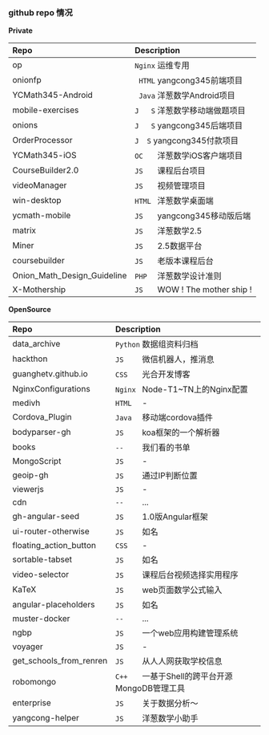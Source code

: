 ### github repo 情况

**Private**

| Repo                        | Description                        |
| :-------------------------- | :--------------------------------- |
| op                          | `Nginx` 运维专用                   |
| onionfp                     | ` HTML` yangcong345前端项目        |
| YCMath345-Android           | ` Java` 洋葱数学Android项目        |
| mobile-exercises            | `J   S` 洋葱数学移动端做题项目     |
| onions                      | `J   S` yangcong345后端项目        |
| OrderProcessor              | ` J  S ` yangcong345付款项目        |
| YCMath345-iOS               | `OC   ` 洋葱数学iOS客户端项目      |
| CourseBuilder2.0            | `JS   ` 课程后台项目               |
| videoManager                | `JS   ` 视频管理项目               |
| win-desktop                 | `HTML ` 洋葱数学桌面端             |
| ycmath-mobile               | `JS   ` yangcong345移动版后端      |
| matrix                      | `JS   ` 洋葱数学2.5                |
| Miner                       | `JS   ` 2.5数据平台                |
| coursebuilder               | `JS   ` 老版本课程后台             |
| Onion_Math_Design_Guideline | `PHP  ` 洋葱数学设计准则           |
| X-Mothership                | `JS   ` WOW ! The mother ship !    |

**OpenSource**

| Repo                    | Description                            |
| :---------------------- | :------------------------------------- |
| data_archive            | `Python` 数据组资料归档                |
| hackthon                | `JS    ` 微信机器人，推消息            |
| guanghetv.github.io     | `CSS   ` 光合开发博客                  |
| NginxConfigurations     | `Nginx ` Node-T1~TN上的Nginx配置       |
| medivh                  | `HTML  ` -                             |
| Cordova_Plugin          | `Java  ` 移动端cordova插件             |
| bodyparser-gh           | `JS    ` koa框架的一个解析器           |
| books                   | `--    ` 我们看的书单                  |
| MongoScript             | `JS    ` -                             |
| geoip-gh                | `JS    ` 通过IP判断位置                |
| viewerjs                | `JS    ` -                             |
| cdn                     | `--    ` ...                           |
| gh-angular-seed         | `JS    ` 1.0版Angular框架              |
| ui-router-otherwise     | `JS    ` 如名                          |
| floating_action_button  | `CSS   ` -                             |
| sortable-tabset         | `JS    ` 如名                          |
| video-selector          | `JS    ` 课程后台视频选择实用程序      |
| KaTeX                   | `JS    ` web页面数学公式输入           |
| angular-placeholders    | `JS    ` 如名                          |
| muster-docker           | `--    ` ...                           |
| ngbp                    | `JS    ` 一个web应用构建管理系统       |
| voyager                 | `JS    ` -                             |
| get_schools_from_renren | `JS    ` 从人人网获取学校信息          |
| robomongo               | `C++   ` 一基于Shell的跨平台开源MongoDB管理工具 | 
| enterprise              | `JS    ` 关于数据分析～                |
| yangcong-helper         | `JS    ` 洋葱数学小助手                |
                                                                         
